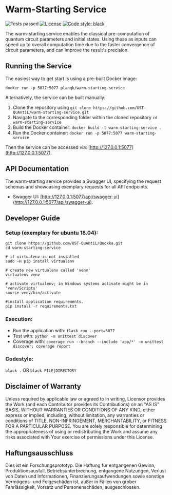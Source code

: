 # Warm-Starting Service
![Tests passed](https://github.com/UST-QuAntiL/warm-starting-service/actions/workflows/test.yml/badge.svg)
[![License](https://img.shields.io/badge/License-Apache%202.0-blue.svg)](https://opensource.org/licenses/Apache-2.0)
[![Code style: black](https://img.shields.io/badge/code%20style-black-000000.svg)](https://github.com/psf/black)

The warm-starting service enables the classical pre-computation of quantum circuit parameters and initial states.
Using these as inputs can speed up to overall computation time due to the faster convergence of circuit parameters, and can improve the result's precision.

## Running the Service

The easiest way to get start is using a pre-built Docker image:

``docker run -p 5077:5077 planqk/warm-starting-service``

Alternatively, the service can be built manually:
1. Clone the repository using ``git clone https://github.com/UST-QuAntiL/warm-starting-service.git``
2. Navigate to the corresponding folder within the cloned repository ``cd warm-starting-service``
3. Build the Docker container: ``docker build -t warm-starting-service .``
4. Run the Docker container: ``docker run -p 5077:5077 warm-starting-service``

Then the service can be accessed via: [http://127.0.0.1:5077](http://127.0.0.1:5077).

## API Documentation

The warm-starting service provides a Swagger UI, specifying the request schemas and showcasing exemplary requests for all API endpoints.
 * Swagger UI: [http://127.0.0.1:5077/api/swagger-ui](http://127.0.0.1:5077/api/swagger-ui).

## Developer Guide

### Setup (exemplary for ubuntu 18.04): 
```shell
git clone https://github.com/UST-QuAntiL/Quokka.git
cd warm-starting-service

# if virtualenv is not installed
sudo -H pip install virtualenv

# create new virtualenv called 'venv'
virtualenv venv

# activate virtualenv; in Windows systems activate might be in 'venv/Scripts'
source venv/bin/activate

#install application requirements.
pip install -r requirements.txt
```

### Execution:
* Run the application with: ``flask run --port=5077``
* Test with: ``python -m unittest discover``
* Coverage with: ``coverage run --branch --include 'app/*' -m unittest discover; coverage report``

### Codestyle: 
``black .`` OR ``black FILE|DIRECTORY``

## Disclaimer of Warranty
Unless required by applicable law or agreed to in writing, Licensor provides the Work (and each Contributor provides its Contributions) on an "AS IS" BASIS, WITHOUT WARRANTIES OR CONDITIONS OF ANY KIND, either express or implied, including, without limitation, any warranties or conditions of TITLE, NON-INFRINGEMENT, MERCHANTABILITY, or FITNESS FOR A PARTICULAR PURPOSE. You are solely responsible for determining the appropriateness of using or redistributing the Work and assume any risks associated with Your exercise of permissions under this License.

## Haftungsausschluss
Dies ist ein Forschungsprototyp. Die Haftung für entgangenen Gewinn, Produktionsausfall, Betriebsunterbrechung, entgangene Nutzungen, Verlust von Daten und Informationen, Finanzierungsaufwendungen sowie sonstige Vermögens- und Folgeschäden ist, außer in Fällen von grober Fahrlässigkeit, Vorsatz und Personenschäden, ausgeschlossen.
